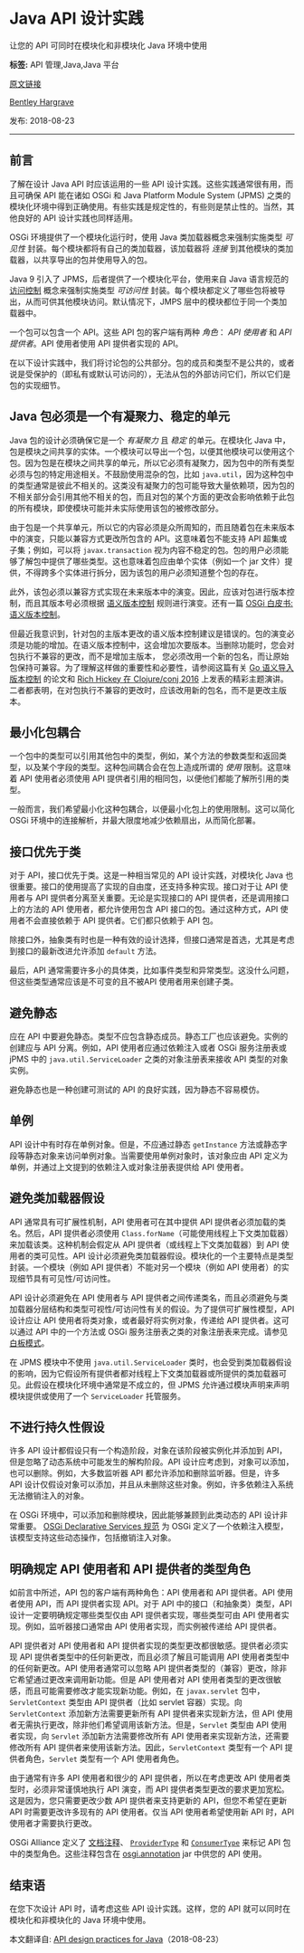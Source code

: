 # Java API 设计实践
让您的 API 可同时在模块化和非模块化 Java 环境中使用

**标签:** API 管理,Java,Java 平台

[原文链接](https://developer.ibm.com/zh/articles/api-design-practices-for-java/)

[Bentley Hargrave](https://developer.ibm.com/zh/profiles/hargrave)

发布: 2018-08-23

* * *

## 前言

了解在设计 Java API 时应该运用的一些 API 设计实践。这些实践通常很有用，而且可确保 API 能在诸如 OSGi 和 Java Platform Module System (JPMS) 之类的模块化环境中得到正确使用。有些实践是规定性的，有些则是禁止性的。当然，其他良好的 API 设计实践也同样适用。

OSGi 环境提供了一个模块化运行时，使用 Java 类加载器概念来强制实施类型 _可见性_ 封装。每个模块都将有自己的类加载器，该加载器将 _连接_ 到其他模块的类加载器，以共享导出的包并使用导入的包。

Java 9 引入了 JPMS，后者提供了一个模块化平台，使用来自 Java 语言规范的 [访问控制](https://docs.oracle.com/javase/specs/jls/se9/html/jls-6.html#jls-6.6) 概念来强制实施类型 _可访问性_ 封装。每个模块都定义了哪些包将被导出，从而可供其他模块访问。默认情况下，JMPS 层中的模块都位于同一个类加载器中。

一个包可以包含一个 API。这些 API 包的客户端有两种 _角色_： _API 使用者_ 和 _API 提供者_。API 使用者使用 API 提供者实现的 API。

在以下设计实践中，我们将讨论包的公共部分。包的成员和类型不是公共的，或者说是受保护的（即私有或默认可访问的），无法从包的外部访问它们，所以它们是包的实现细节。

## Java 包必须是一个有凝聚力、稳定的单元

Java 包的设计必须确保它是一个 _有凝聚力_ 且 _稳定_ 的单元。在模块化 Java 中，包是模块之间共享的实体。一个模块可以导出一个包，以便其他模块可以使用这个包。因为包是在模块之间共享的单元，所以它必须有凝聚力，因为包中的所有类型必须与包的特定用途相关。不鼓励使用混杂的包，比如 `java.util`，因为这种包中的类型通常是彼此不相关的。这类没有凝聚力的包可能导致大量依赖项，因为包的不相关部分会引用其他不相关的包，而且对包的某个方面的更改会影响依赖于此包的所有模块，即使模块可能并未实际使用该包的被修改部分。

由于包是一个共享单元，所以它的内容必须是众所周知的，而且随着包在未来版本中的演变，只能以兼容方式更改所包含的 API。这意味着包不能支持 API 超集或子集；例如，可以将 `javax.transaction` 视为内容不稳定的包。包的用户必须能够了解包中提供了哪些类型。这也意味着包应由单个实体（例如一个 jar
文件）提供，不得跨多个实体进行拆分，因为该包的用户必须知道整个包的存在。

此外，该包必须以兼容方式实现在未来版本中的演变。因此，应该对包进行版本控制，而且其版本号必须根据 [语义版本控制](https://semver.org/) 规则进行演变。还有一篇 [OSGi 白皮书: 语义版本控制](https://www.osgi.org/wiki/uploads/Links/SemanticVersioning.pdf)。

但最近我意识到，针对包的主版本更改的语义版本控制建议是错误的。包的演变必须是功能的增加。在语义版本控制中，这会增加次要版本。当删除功能时，您会对包执行不兼容的更改，而不是增加主版本，
您必须改用一个新的包名，而让原始包保持可兼容。为了理解这样做的重要性和必要性，请参阅这篇有关 [Go 语义导入版本控制](https://research.swtch.com/vgo-import) 的论文和 [Rich Hickey 在 Clojure/conj 2016](https://www.youtube.com/watch?v=oyLBGkS5ICk) 上发表的精彩主题演讲。二者都表明，在对包执行不兼容的更改时，应该改用新的包名，而不是更改主版本。

## 最小化包耦合

一个包中的类型可以引用其他包中的类型，例如，某个方法的参数类型和返回类型，以及某个字段的类型。这种包间耦合会在包上造成所谓的 _使用_ 限制。这意味着 API 使用者必须使用 API 提供者引用的相同包，以便他们都能了解所引用的类型。

一般而言，我们希望最小化这种包耦合，以便最小化包上的使用限制。这可以简化 OSGi 环境中的连接解析，并最大限度地减少依赖扇出，从而简化部署。

## 接口优先于类

对于 API，接口优先于类。这是一种相当常见的 API 设计实践，对模块化 Java 也很重要。接口的使用提高了实现的自由度，还支持多种实现。接口对于让 API 使用者与 API 提供者分离至关重要。无论是实现接口的 API 提供者，还是调用接口上的方法的 API 使用者，都允许使用包含 API 接口的包。通过这种方式，API 使用者不会直接依赖于 API 提供者。它们都只依赖于 API 包。

除接口外，抽象类有时也是一种有效的设计选择，但接口通常是首选，尤其是考虑到接口的最新改进允许添加 `default` 方法。

最后，API 通常需要许多小的具体类，比如事件类型和异常类型。这没什么问题，但这些类型通常应该是不可变的且不被API 使用者用来创建子类。

## 避免静态

应在 API 中要避免静态。类型不应包含静态成员。静态工厂也应该避免。实例的创建应与 API 分离。例如，API 使用者应通过依赖注入或者 OSGi 服务注册表或 jPMS 中的 `java.util.ServiceLoader` 之类的对象注册表来接收 API 类型的对象实例。

避免静态也是一种创建可测试的 API 的良好实践，因为静态不容易模仿。

## 单例

API 设计中有时存在单例对象。但是，不应通过静态 `getInstance` 方法或静态字段等静态对象来访问单例对象。当需要使用单例对象时，该对象应由 API 定义为单例，并通过上文提到的依赖注入或对象注册表提供给 API 使用者。

## 避免类加载器假设

API 通常具有可扩展性机制，API 使用者可在其中提供 API 提供者必须加载的类名。然后，API 提供者必须使用 `Class.forName`（可能使用线程上下文类加载器）来加载该类。这种机制会假定从 API 提供者（或线程上下文类加载器）到 API 使用者的类可见性。API 设计必须避免类加载器假设。模块化的一个主要特点是类型封装。一个模块（例如 API 提供者）不能对另一个模块（例如 API 使用者）的实现细节具有可见性/可访问性。

API 设计必须避免在 API 使用者与 API 提供者之间传递类名，而且必须避免与类加载器分层结构和类型可视性/可访问性有关的假设。为了提供可扩展性模型，API 设计应让 API 使用者将类对象，或者最好将实例对象，传递给 API 提供者。这可以通过 API 中的一个方法或 OSGi 服务注册表之类的对象注册表来完成。请参见 [白板模式](https://www.osgi.org/wiki/uploads/Links/whiteboard.pdf)。

在 JPMS 模块中不使用 `java.util.ServiceLoader` 类时，也会受到类加载器假设的影响，因为它假设所有提供者都对线程上下文类加载器或所提供的类加载器可见。此假设在模块化环境中通常是不成立的，但 JPMS 允许通过模块声明来声明模块提供或使用了一个
`ServiceLoader` 托管服务。

## 不进行持久性假设

许多 API 设计都假设只有一个构造阶段，对象在该阶段被实例化并添加到 API，但是忽略了动态系统中可能发生的解构阶段。API 设计应考虑到，对象可以添加，也可以删除。例如，大多数监听器 API 都允许添加和删除监听器。但是，许多 API 设计仅假设对象可以添加，并且从未删除这些对象。例如，许多依赖注入系统无法撤销注入的对象。

在 OSGi 环境中，可以添加和删除模块，因此能够兼顾到此类动态的 API 设计非常重要。 [OSGi Declarative Services 规范](https://osgi.org/specification/osgi.cmpn/7.0.0/service.component.html)
为 OSGi 定义了一个依赖注入模型，该模型支持这些动态操作，包括撤销注入对象。

## 明确规定 API 使用者和 API 提供者的类型角色

如前言中所述，API 包的客户端有两种角色：API 使用者和 API 提供者。API 使用者使用 API，而 API 提供者实现 API。对于 API 中的接口（和抽象类）类型，API 设计一定要明确规定哪些类型仅由 API 提供者实现，哪些类型可由 API 使用者实现。例如，监听器接口通常由 API 使用者实现，而实例被传递给 API 提供者。

API 提供者对 API 使用者和 API 提供者实现的类型更改都很敏感。提供者必须实现 API 提供者类型中的任何新更改，而且必须了解且可能调用 API 使用者类型中的任何新更改。API 使用者通常可以忽略 API 提供者类型的（兼容）更改，除非它希望通过更改来调用新功能。但是 API 使用者对 API 使用者类型的更改很敏感，而且可能需要修改才能实现新功能。例如，在 `javax.servlet` 包中，`ServletContext` 类型由 API 提供者（比如 servlet 容器）实现。向 `ServletContext` 添加新方法需要更新所有 API 提供者来实现新方法，但 API 使用者无需执行更改，除非他们希望调用该新方法。但是，`Servlet` 类型由 API 使用者实现，向 `Servlet` 添加新方法需要修改所有 API 使用者来实现新方法，还需要修改所有 API 提供者来使用该新方法。因此，`ServletContext` 类型有一个 API 提供者角色，`Servlet` 类型有一个 API 使用者角色。

由于通常有许多 API 使用者和很少的 API 提供者，所以在考虑更改 API 使用者类型时，必须非常谨慎地执行 API 演变，而 API 提供者类型更改的要求更加宽松。这是因为，您只需要更改少数 API 提供者来支持更新的 API，但您不希望在更新 API 时需要更改许多现有的 API 使用者。仅当 API 使用者希望使用新 API 时，API 使用者才需要执行更改。

OSGi Alliance 定义了 [文档注释](https://osgi.org/specification/osgi.core/7.0.0/framework.module.html#framework.module-semantic.versioning.type.roles)、 [`ProviderType`](https://osgi.org/specification/osgi.core/7.0.0/framework.api.html#org.osgi.annotation.versioning.ProviderType) 和 [`ConsumerType`](https://osgi.org/specification/osgi.core/7.0.0/framework.api.html#org.osgi.annotation.versioning.ConsumerType) 来标记 API 包中的类型角色。这些注释包含在 [osgi.annotation](http://search.maven.org/#artifactdetails%7Corg.osgi%7Cosgi.annotation%7C7.0.0%7Cjar) jar 中供您的 API 使用。

## 结束语

在您下次设计 API 时，请考虑这些 API 设计实践。这样，您的 API 就可以同时在模块化和非模块化的 Java 环境中使用。

本文翻译自: [API design practices for Java](https://developer.ibm.com/articles/api-design-practices-for-java/)（2018-08-23）